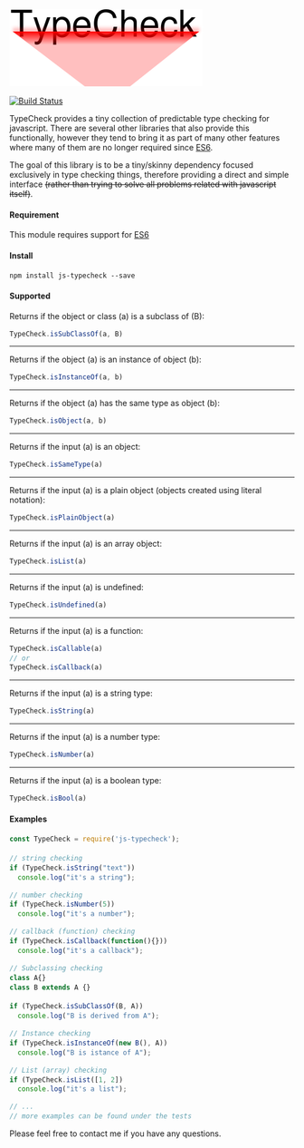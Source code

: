 <img src="data/logo.png"/>


[![Build Status](https://travis-ci.org/paulondc/js-typecheck.svg?branch=master)](https://travis-ci.org/paulondc/js-typecheck)

TypeCheck provides a tiny collection of predictable type checking for javascript. There are several other libraries that also provide this functionally, however they tend to bring it as part of many other features where many of them are no longer required since [ES6](http://es6-features.org).

The goal of this library is to be a tiny/skinny dependency focused exclusively in type checking things, therefore providing a direct and simple interface ~~(rather than trying to solve all problems related with javascript itself)~~.

#### Requirement
This module requires support for [ES6](http://es6-features.org)

#### Install
```
npm install js-typecheck --save
```

#### Supported

Returns if the object or class (a) is a subclass of (B):
```javascript
TypeCheck.isSubClassOf(a, B)
```
---
Returns if the object (a) is an instance of object (b):
```javascript
TypeCheck.isInstanceOf(a, b)
```
---
Returns if the object (a) has the same type as object (b):
```javascript
TypeCheck.isObject(a, b)
```
---
Returns if the input (a) is an object:
```javascript
TypeCheck.isSameType(a)
```
---
Returns if the input (a) is a plain object (objects created using literal notation):
```javascript
TypeCheck.isPlainObject(a)
```
---
Returns if the input (a) is an array object:
```javascript
TypeCheck.isList(a)
```
---
Returns if the input (a) is undefined:
```javascript
TypeCheck.isUndefined(a)
```
---
Returns if the input (a) is a function:
```javascript
TypeCheck.isCallable(a)
// or
TypeCheck.isCallback(a)
```
---
Returns if the input (a) is a string type:
```javascript
TypeCheck.isString(a)
```
---
Returns if the input (a) is a number type:
```javascript
TypeCheck.isNumber(a)
```
---
Returns if the input (a) is a boolean type:
```javascript
TypeCheck.isBool(a)
```

#### Examples

```javascript
const TypeCheck = require('js-typecheck');

// string checking
if (TypeCheck.isString("text"))
  console.log("it's a string");
```

```javascript
// number checking
if (TypeCheck.isNumber(5))
  console.log("it's a number");
```

```javascript
// callback (function) checking
if (TypeCheck.isCallback(function(){}))
  console.log("it's a callback");
```

```javascript
// Subclassing checking
class A{}
class B extends A {}

if (TypeCheck.isSubClassOf(B, A))
  console.log("B is derived from A");
```

```javascript
// Instance checking
if (TypeCheck.isInstanceOf(new B(), A))
  console.log("B is istance of A");
```

```javascript
// List (array) checking
if (TypeCheck.isList([1, 2])
  console.log("it's a list");
```

```javascript
// ...
// more examples can be found under the tests
```

Please feel free to contact me if you have any questions.
